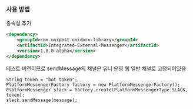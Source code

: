 ### 사용 방법

종속성 추가
```xml
<dependency>
    <groupId>com.unipost.unidocu-library</groupId>
    <artifactId>Integrated-External-Messenger</artifactId>
    <version>1.0.0-alpha</version>
</dependency>
```


테스트 버전이므로 sendMessage의 채널은 유니 운영 웹 일반 채널로 고정되어있음

```
String token = "bot token";
PlatformMessengerFactory factory = new PlatformMessengerFactory();
PlatformMessenger slack = factory.create(PlatformMessengerType.SLACK, token);
slack.sendMessage(message);
```